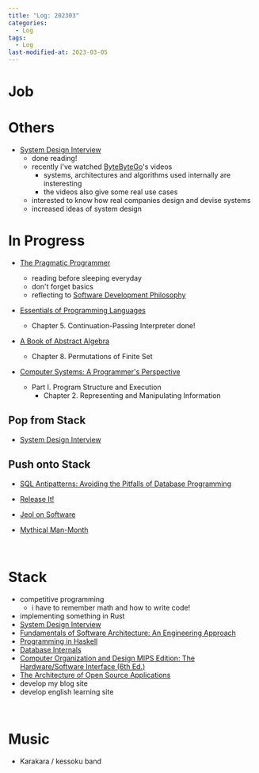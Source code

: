 ```yaml
---
title: "Log: 202303"
categories:
  - Log
tags:
  - Log
last-modified-at: 2023-03-05
---
```


# Job


# Others


- [System Design Interview](https://www.amazon.co.jp/-/en/Alex-Xu-ebook/dp/B08B3FWYBX)
  - done reading!
  - recently i've watched [ByteByteGo](https://www.youtube.com/@ByteByteGo)'s videos
    - systems, architectures and algorithms used internally are insteresting
    - the videos also give some real use cases
  - interested to know how real companies design and devise systems
  - increased ideas of system design

# In Progress

- [The Pragmatic Programmer](https://pragprog.com/titles/tpp20/the-pragmatic-programmer-20th-anniversary-edition/)
  - reading before sleeping everyday
  - don't forget basics
  - reflecting to [Software Development Philosophy]({{site.url}}{{site.baseurl}}/software-development/Software_Development_Philosophy)


- [Essentials of Programming Languages](https://eopl3.com/)
  - Chapter 5. Continuation-Passing Interpreter done!

- [A Book of Abstract Algebra](https://www.amazon.co.jp/-/en/Charles-C-Pinter-ebook/dp/B00VDGA1JA)
  - Chapter 8. Permutations of Finite Set


- [Computer Systems: A Programmer's Perspective](https://www.amazon.co.jp/-/en/Randal-Bryant-ebook/dp/B09HPD9QBW/)  
  - Part I. Program Structure and Execution
    - Chapter 2. Representing and Manipulating Information

## Pop from Stack

- [System Design Interview](https://www.amazon.co.jp/-/en/Alex-Xu-ebook/dp/B08B3FWYBX)

## Push onto Stack

- [SQL Antipatterns: Avoiding the Pitfalls of Database Programming](https://www.amazon.co.jp/-/en/Bill-Karwin-ebook/dp/B00A376BB2)  

- [Release It!](https://www.amazon.co.jp/-/en/Michael-T-Nygard/dp/1680502395)  

- [Jeol on Software](https://www.amazon.co.jp/-/en/Avram-Joel-Spolsky/dp/1590593898/)

- [Mythical Man-Month](https://www.amazon.co.jp/-/en/Frederick-P-Brooks-Jr-ebook/dp/B00B8USS14)

<br>


# Stack

- competitive programming
  - i have to remember math and how to write code!
- implementing something in Rust
- [System Design Interview](https://www.amazon.co.jp/-/en/Alex-Xu-ebook/dp/B08B3FWYBX)
- [Fundamentals of Software Architecture: An Engineering Approach](https://www.amazon.co.jp/-/en/Mark-Richards-ebook/dp/B0849MPK73)
- [Programming in Haskell](https://www.amazon.co.jp/-/en/Graham-Hutton-ebook/dp/B01JGMEA3U)
- [Database Internals](https://www.amazon.co.jp/-/en/Alex-Petrov-ebook/dp/B07XW76VHZ)
- [Computer Organization and Design MIPS Edition: The Hardware/Software Interface (6th Ed.)](https://www.amazon.co.jp/-/en/David-Patterson-ebook/dp/B08QRX7412)
- [The Architecture of Open Source Applications](http://www.aosabook.org/en/index.html)
- develop my blog site
- develop english learning site

<br>

# Music

- Karakara / kessoku band
